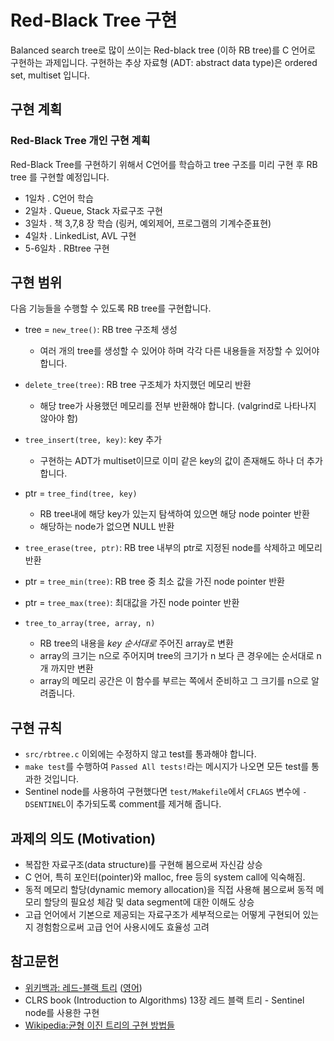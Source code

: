 # Red-Black Tree 구현

Balanced search tree로 많이 쓰이는 Red-black tree (이하 RB tree)를 C 언어로 구현하는 과제입니다.
구현하는 추상 자료형 (ADT: abstract data type)은 ordered set, multiset 입니다.

## 구현 계획
### Red-Black Tree 개인 구현 계획
Red-Black Tree를 구현하기 위해서 C언어를 학습하고 tree 구조를 미리 구현 후 RB tree 를 구현할 예정입니다.

- 1일차 . C언어 학습
- 2일차 . Queue, Stack 자료구조 구현
- 3일차 . <CSAPP> 책 3,7,8 장 학습 (링커, 예외제어, 프로그램의 기계수준표현)
- 4일차 . LinkedList, AVL 구현
- 5-6일차 . RBtree 구현

## 구현 범위
다음 기능들을 수행할 수 있도록 RB tree를 구현합니다.

- tree = `new_tree()`: RB tree 구조체 생성
  - 여러 개의 tree를 생성할 수 있어야 하며 각각 다른 내용들을 저장할 수 있어야 합니다.
- `delete_tree(tree)`: RB tree 구조체가 차지했던 메모리 반환
  - 해당 tree가 사용했던 메모리를 전부 반환해야 합니다. (valgrind로 나타나지 않아야 함)

- `tree_insert(tree, key)`: key 추가
  - 구현하는 ADT가 multiset이므로 이미 같은 key의 값이 존재해도 하나 더 추가 합니다.
- ptr = `tree_find(tree, key)`
  - RB tree내에 해당 key가 있는지 탐색하여 있으면 해당 node pointer 반환
  - 해당하는 node가 없으면 NULL 반환
- `tree_erase(tree, ptr)`: RB tree 내부의 ptr로 지정된 node를 삭제하고 메모리 반환
- ptr = `tree_min(tree)`: RB tree 중 최소 값을 가진 node pointer 반환
- ptr = `tree_max(tree)`: 최대값을 가진 node pointer 반환

- `tree_to_array(tree, array, n)`
  - RB tree의 내용을 *key 순서대로* 주어진 array로 변환
  - array의 크기는 n으로 주어지며 tree의 크기가 n 보다 큰 경우에는 순서대로 n개 까지만 변환
  - array의 메모리 공간은 이 함수를 부르는 쪽에서 준비하고 그 크기를 n으로 알려줍니다.

## 구현 규칙
- `src/rbtree.c` 이외에는 수정하지 않고 test를 통과해야 합니다.
- `make test`를 수행하여 `Passed All tests!`라는 메시지가 나오면 모든 test를 통과한 것입니다.
- Sentinel node를 사용하여 구현했다면 `test/Makefile`에서 `CFLAGS` 변수에 `-DSENTINEL`이 추가되도록 comment를 제거해 줍니다.

## 과제의 의도 (Motivation)

- 복잡한 자료구조(data structure)를 구현해 봄으로써 자신감 상승
- C 언어, 특히 포인터(pointer)와 malloc, free 등의 system call에 익숙해짐.
- 동적 메모리 할당(dynamic memory allocation)을 직접 사용해 봄으로써 동적 메모리 할당의 필요성 체감 및 data segment에 대한 이해도 상승
- 고급 언어에서 기본으로 제공되는 자료구조가 세부적으로는 어떻게 구현되어 있는지 경험함으로써 고급 언어 사용시에도 효율성 고려

## 참고문헌
- [위키백과: 레드-블랙 트리](https://ko.wikipedia.org/wiki/%EB%A0%88%EB%93%9C-%EB%B8%94%EB%9E%99_%ED%8A%B8%EB%A6%AC)
([영어](https://en.wikipedia.org/wiki/Red%E2%80%93black_tree))
- CLRS book (Introduction to Algorithms) 13장 레드 블랙 트리 - Sentinel node를 사용한 구현
- [Wikipedia:균형 이진 트리의 구현 방법들](https://en.wikipedia.org/wiki/Self-balancing_binary_search_tree#Implementations)
